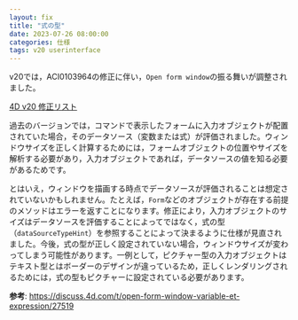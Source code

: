 ```yaml
---
layout: fix
title: "式の型"
date: 2023-07-26 08:00:00
categories: 仕様
tags: v20 userinterface
---
```


v20では，ACI0103964の修正に伴い，`Open form window`の振る舞いが調整されました。

<i class="fa fa-external-link" aria-hidden="true"></i> [4D v20 修正リスト](https://4d-jp.github.io/2023/191/release-note-version-20/)

過去のバージョンでは，コマンドで表示したフォームに入力オブジェクトが配置されていた場合，そのデータソース（変数または式）が評価されました。ウィンドウサイズを正しく計算するためには，フォームオブジェクトの位置やサイズを解析する必要があり，入力オブジェクトであれば，データソースの値を知る必要があるためです。

とはいえ，ウィンドウを描画する時点でデータソースが評価されることは想定されていないかもしれません。たとえば，`Form`などのオブジェクトが存在する前提のメソッドはエラーを返すことになります。修正により，入力オブジェクトのサイズはデータソースを評価することによってではなく，式の型（`dataSourceTypeHint`）を参照することによって決まるように仕様が見直されました。今後，式の型が正しく設定されていない場合，ウィンドウサイズが変わってしまう可能性があります。一例として，ピクチャー型の入力オブジェクトはテキスト型とはボーダーのデザインが違っているため，正しくレンダリングされるためには，式の型もピクチャーに設定されている必要があります。

**参考**: <i class="fa fa-external-link" aria-hidden="true"></i> https://discuss.4d.com/t/open-form-window-variable-et-expression/27519
